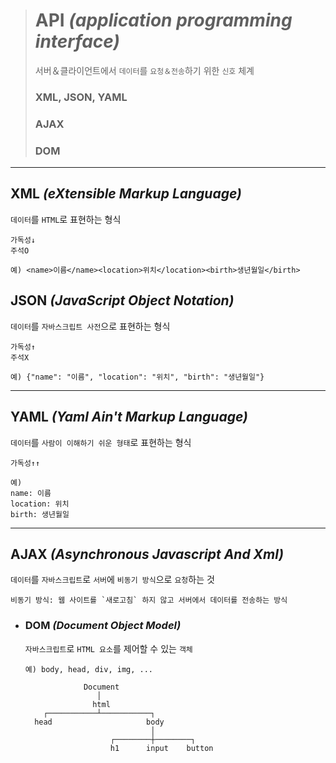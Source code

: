 ># API *(application programming interface)*
>서버＆클라이언트에서 `데이터`를 `요청＆전송`하기 위한 `신호` 체계
>
>### XML, JSON, YAML
>### AJAX
>### DOM

---

## XML *(eXtensible Markup Language)*
`데이터`를 `HTML`로 표현하는 형식
```angular2html
가독성↓
주석O

예) <name>이름</name><location>위치</location><birth>생년월일</birth>
```

## JSON *(JavaScript Object Notation)*
`데이터`를 `자바스크립트 사전`으로 표현하는 형식
```angular2html
가독성↑
주석X

예) {"name": "이름", "location": "위치", "birth": "생년월일"}
```

---

## YAML *(Yaml Ain't Markup Language)*
`데이터`를 `사람이 이해하기 쉬운 형태`로 표현하는 형식
```angular2html
가독성↑↑

예) 
name: 이름
location: 위치
birth: 생년월일
```

---

## AJAX *(Asynchronous Javascript And Xml)*
`데이터`를 `자바스크립트`로 `서버`에 `비동기 방식`으로 `요청`하는 것
```angular2html
비동기 방식: 웹 사이트를 `새로고침` 하지 않고 서버에서 데이터를 전송하는 방식
```

+ ### DOM *(Document Object Model)*
    `자바스크립트`로 `HTML 요소`를 제어할 수 있는 `객체`
    ```
    예) body, head, div, img, ...
    
                 Document
                    │
                   html
        ┌───────────┴───────────┐
      head                     body
                                │
                       ┌────────┼────────┐
                       h1      input    button  
    ```
